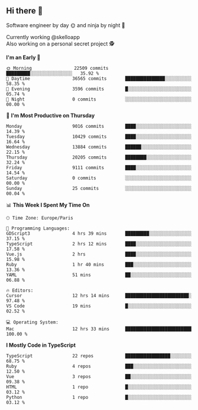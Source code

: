 ## Hi there 👋

Software engineer by day 🌞 and ninja by night 🌝

Currently working @skelloapp <br>
Also working on a personal secret project 🕵️

<!--START_SECTION:waka-->
**I'm an Early 🐤** 

```text
🌞 Morning                22509 commits       █████████░░░░░░░░░░░░░░░░   35.92 % 
🌆 Daytime                36565 commits       ███████████████░░░░░░░░░░   58.35 % 
🌃 Evening                3596 commits        █░░░░░░░░░░░░░░░░░░░░░░░░   05.74 % 
🌙 Night                  0 commits           ░░░░░░░░░░░░░░░░░░░░░░░░░   00.00 % 
```
📅 **I'm Most Productive on Thursday** 

```text
Monday                   9016 commits        ████░░░░░░░░░░░░░░░░░░░░░   14.39 % 
Tuesday                  10429 commits       ████░░░░░░░░░░░░░░░░░░░░░   16.64 % 
Wednesday                13884 commits       ██████░░░░░░░░░░░░░░░░░░░   22.15 % 
Thursday                 20205 commits       ████████░░░░░░░░░░░░░░░░░   32.24 % 
Friday                   9111 commits        ████░░░░░░░░░░░░░░░░░░░░░   14.54 % 
Saturday                 0 commits           ░░░░░░░░░░░░░░░░░░░░░░░░░   00.00 % 
Sunday                   25 commits          ░░░░░░░░░░░░░░░░░░░░░░░░░   00.04 % 
```


📊 **This Week I Spent My Time On** 

```text
🕑︎ Time Zone: Europe/Paris

💬 Programming Languages: 
GDScript3                4 hrs 39 mins       █████████░░░░░░░░░░░░░░░░   37.15 % 
TypeScript               2 hrs 12 mins       ████░░░░░░░░░░░░░░░░░░░░░   17.58 % 
Vue.js                   2 hrs               ████░░░░░░░░░░░░░░░░░░░░░   15.98 % 
Ruby                     1 hr 40 mins        ███░░░░░░░░░░░░░░░░░░░░░░   13.36 % 
YAML                     51 mins             ██░░░░░░░░░░░░░░░░░░░░░░░   06.88 % 

🔥 Editors: 
Cursor                   12 hrs 14 mins      ████████████████████████░   97.48 % 
VS Code                  19 mins             █░░░░░░░░░░░░░░░░░░░░░░░░   02.52 % 

💻 Operating System: 
Mac                      12 hrs 33 mins      █████████████████████████   100.00 % 
```

**I Mostly Code in TypeScript** 

```text
TypeScript               22 repos            █████████████████░░░░░░░░   68.75 % 
Ruby                     4 repos             ███░░░░░░░░░░░░░░░░░░░░░░   12.50 % 
Vue                      3 repos             ██░░░░░░░░░░░░░░░░░░░░░░░   09.38 % 
HTML                     1 repo              █░░░░░░░░░░░░░░░░░░░░░░░░   03.12 % 
Python                   1 repo              █░░░░░░░░░░░░░░░░░░░░░░░░   03.12 % 
```




<!--END_SECTION:waka-->

<!--
**antoinelncl/antoinelncl** is a ✨ _special_ ✨ repository because its `README.md` (this file) appears on your GitHub profile.

Here are some ideas to get you started:

- 🔭 I’m currently working on ...
- 🌱 I’m currently learning ...
- 👯 I’m looking to collaborate on ...
- 🤔 I’m looking for help with ...
- 💬 Ask me about ...
- 📫 How to reach me: ...
- 😄 Pronouns: ...
- ⚡ Fun fact: ...
-->
